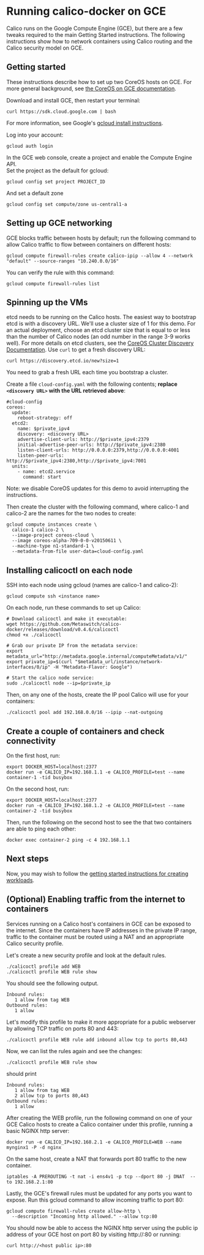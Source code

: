 # Running calico-docker on GCE
Calico runs on the Google Compute Engine (GCE), but there are a few tweaks required to the main Getting Started instructions.  The following instructions show how to network containers using Calico routing and the Calico security model on GCE.

## Getting started
These instructions describe how to set up two CoreOS hosts on GCE.  For more general background, see [the CoreOS on GCE documentation](https://coreos.com/docs/running-coreos/cloud-providers/google-compute-engine/).

Download and install GCE, then restart your terminal: 
```
curl https://sdk.cloud.google.com | bash
```
For more information, see Google's [gcloud install instructions](https://cloud.google.com/compute/docs/gcloud-compute/).

Log into your account:
```
gcloud auth login
```

In the GCE web console, create a project and enable the Compute Engine API.  
Set the project as the default for gcloud:
```
gcloud config set project PROJECT_ID
```
And set a default zone
```
gcloud config set compute/zone us-central1-a
```
## Setting up GCE networking
GCE blocks traffic between hosts by default; run the following command to allow Calico traffic to flow between containers on different hosts:
```
gcloud compute firewall-rules create calico-ipip --allow 4 --network "default" --source-ranges "10.240.0.0/16"
```
You can verify the rule with this command:
```
gcloud compute firewall-rules list
```

## Spinning up the VMs
etcd needs to be running on the Calico hosts.  The easiest way to bootstrap etcd is with a discovery URL.  We'll use a cluster size of 1 for this demo.  For an actual deployment, choose an etcd cluster size that is equal to or less than the number of Calico nodes (an odd number in the range 3-9 works well).  For more details on etcd clusters, see the [CoreOS Cluster Discovery Documentation](https://coreos.com/docs/cluster-management/setup/cluster-discovery/).
Use `curl` to get a fresh discovery URL:
```
curl https://discovery.etcd.io/new?size=1
```
You need to grab a fresh URL each time you bootstrap a cluster.

Create a file `cloud-config.yaml` with the following contents; **replace `<discovery URL>` with the URL retrieved above**:
```
#cloud-config
coreos:
  update:
    reboot-strategy: off
  etcd2:
    name: $private_ipv4
    discovery: <discovery URL>
    advertise-client-urls: http://$private_ipv4:2379
    initial-advertise-peer-urls: http://$private_ipv4:2380
    listen-client-urls: http://0.0.0.0:2379,http://0.0.0.0:4001
    listen-peer-urls: http://$private_ipv4:2380,http://$private_ipv4:7001
  units:
    - name: etcd2.service
      command: start

```
Note: we disable CoreOS updates for this demo to avoid interrupting the instructions.

Then create the cluster with the following command, where calico-1 and calico-2 are the names for the two nodes to create:
```
gcloud compute instances create \
  calico-1 calico-2 \
  --image-project coreos-cloud \
  --image coreos-alpha-709-0-0-v20150611 \
  --machine-type n1-standard-1 \
  --metadata-from-file user-data=cloud-config.yaml
```

## Installing calicoctl on each node
SSH into each node using gcloud (names are calico-1 and calico-2):
```
gcloud compute ssh <instance name>
```

On each node, run these commands to set up Calico:
```
# Download calicoctl and make it executable:
wget https://github.com/Metaswitch/calico-docker/releases/download/v0.4.6/calicoctl
chmod +x ./calicoctl

# Grab our private IP from the metadata service:
export metadata_url="http://metadata.google.internal/computeMetadata/v1/"
export private_ip=$(curl "$metadata_url/instance/network-interfaces/0/ip" -H "Metadata-Flavor: Google")

# Start the calico node service:
sudo ./calicoctl node --ip=$private_ip
```
Then, on any one of the hosts, create the IP pool Calico will use for your containers:
```
./calicoctl pool add 192.168.0.0/16 --ipip --nat-outgoing
```

## Create a couple of containers and check connectivity
On the first host, run:
```
export DOCKER_HOST=localhost:2377
docker run -e CALICO_IP=192.168.1.1 -e CALICO_PROFILE=test --name container-1 -tid busybox
```
On the second host, run:
```
export DOCKER_HOST=localhost:2377
docker run -e CALICO_IP=192.168.1.2 -e CALICO_PROFILE=test --name container-2 -tid busybox
```
Then, run the following on the second host to see the that two containers are able to ping each other:
```
docker exec container-2 ping -c 4 192.168.1.1
```
## Next steps
Now, you may wish to follow the [getting started instructions for creating workloads](https://github.com/Metaswitch/calico-docker/blob/master/docs/GettingStarted.md#creating-networked-endpoints).

## (Optional) Enabling traffic from the internet to containers
Services running on a Calico host's containers in GCE can be exposed to the internet.  Since the containers have IP addresses in the private IP range, traffic to the container must be routed using a NAT and an appropriate Calico security profile.

Let's create a new security profile and look at the default rules.
```
./calicoctl profile add WEB
./calicoctl profile WEB rule show
```
You should see the following output.
```
Inbound rules:
   1 allow from tag WEB 
Outbound rules:
   1 allow
```

Let's modify this profile to make it more appropriate for a public webserver by allowing TCP traffic on ports 80 and 443:
```
./calicoctl profile WEB rule add inbound allow tcp to ports 80,443
```

Now, we can list the rules again and see the changes:
```
./calicoctl profile WEB rule show
```
should print
```
Inbound rules:
   1 allow from tag WEB 
   2 allow tcp to ports 80,443
Outbound rules:
   1 allow
```

After creating the WEB profile, run the following command on one of your GCE Calico hosts to create a Calico container under this profile, running a basic NGINX http server:
```
docker run -e CALICO_IP=192.168.2.1 -e CALICO_PROFILE=WEB --name mynginx1 -P -d nginx
```

On the same host, create a NAT that forwards port 80 traffic to the new container.
```
iptables -A PREROUTING -t nat -i ens4v1 -p tcp --dport 80 -j DNAT  --to 192.168.2.1:80
```

Lastly, the GCE's firewall rules must be updated for any ports you want to expose. Run this gcloud command to allow incoming traffic to port 80:
```
gcloud compute firewall-rules create allow-http \
  --description "Incoming http allowed." --allow tcp:80
```

You should now be able to access the NGINX http server using the public ip address of your GCE host on port 80 by visiting http://<host public ip>:80 or running:
```
curl http://<host public ip>:80
```
